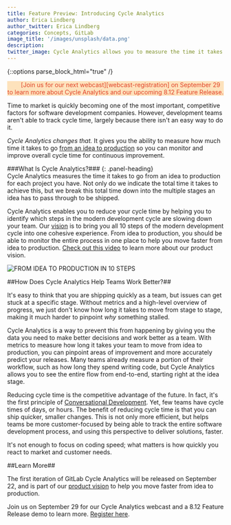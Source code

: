 ```yaml
---
title: Feature Preview: Introducing Cycle Analytics
author: Erica Lindberg
author_twitter: Erica Lindberg
categories: Concepts, GitLab 
image_title: '/images/unsplash/data.png'
description:
twitter_image: Cycle Analytics allows you to measure the time it takes you to move from idea to production.
---
```


{::options parse_block_html="true" /}

<p  class="alert alert-orange" style="background-color: rgba(252,163,38,.3);
    border-color: rgba(252,163,38,.3); color: rgb(226,67,41) !important; text-align: center;"> &nbsp;&nbsp;
    <i class="fa fa-gitlab" style="color:rgb(107,79,187); font-size:.85em" aria-hidden="true"></i>
    &nbsp;&nbsp;
    [Join us for our next webcast][webcast-registration] on September 29 to learn more about Cycle Analytics
    and our upcoming 8.12 Feature Release.
</p>

Time to market is quickly becoming one of the most important, competitive factors 
for software development companies. However, development teams 
aren't able to track cycle time, largely because there isn't an easy way to do it. 

*Cycle Analytics changes that.* It gives you the ability to measure how much time 
it takes to go [from an idea to production][idea-production] so you can monitor and improve overall cycle time for continuous improvement. 

<div class="panel panel-info">
###What Is Cycle Analytics?###
{: .panel-heading}
<div class="panel-body">
Cycle Analytics measures the time it takes to go from an idea to production for each project you have. 
Not only do we indicate the total time it takes to achieve this, but we break this total time down 
into the multiple stages an idea has to pass through to be shipped. 
</div>
</div>

Cycle Analytics enables you to reduce your cycle time by helping you to identify which steps
in the modern development cycle are slowing down your team. Our [vision][vision] is to bring you all 10 steps of the modern development cycle into one cohesive experience. 
From idea to production, you should be able to monitor the entire process in one place to help you move faster from idea to production. 
[Check out this video][demo] to learn more about our product vision.

![FROM IDEA TO PRODUCTION IN 10 STEPS](/images/blogimages/idea-to-production-10-steps.png)

##How Does Cycle Analytics Help Teams Work Better?##

It's easy to think that you are shipping quickly as a team, but issues can get stuck 
at a specific stage. Without metrics and a high-level 
overview of progress, we just don't know how long it takes to move from stage to stage, making it much harder 
to pinpoint *why* something stalled. 

Cycle Analytics is a way to prevent this from happening by giving you the data you 
need to make better decisions and work better as a team. With metrics to measure 
how long it takes your team to move from idea to production, you can pinpoint areas 
of improvement and more accurately predict your releases. Many teams already measure
a portion of their workflow, such as how long they spend writing code, but Cycle Analytics
allows you to see the entire flow from end-to-end, starting right at the idea stage. 

Reducing cycle time is the competitive advantage of the future. In fact, it's the 
first principle of [Conversational Development][convdev]. Yet, few teams have cycle times of days, or hours. The benefit of reducing cycle time is that you can ship quicker, smaller changes. 
This is not only more efficient, but helps teams be more customer-focused by being able to track the entire
software development process, and using this perspective to deliver solutions, faster.

It's not enough to focus on coding speed; what matters is how quickly you 
react to market and customer needs.

##Learn More##

The first iteration of GitLab Cycle Analytics will be 
released on September 22, and is part of our [product vision][vision] to help you 
move faster from idea to production. 

Join us on September 29 for our Cycle Analytics webcast and a 8.12 Feature Release demo to learn more. [Register here][webcast-registration].


<!-- identifiers -->
[convdev]: https://about.gitlab.com/2016/09/14/gitlab-live-event-recap/#convdev
[demo]: https://www.youtube.com/watch?v=ZRcWCWatdas
[idea-production]: https://about.gitlab.com/2016/08/05/continuous-integration-delivery-and-deployment-with-gitlab/#from-idea-to-production-with-gitlab
[webcast-registration]: https://Page.gitlab.com/20160922_CycleAnalyticsWebcast.html
[master-plan-recap-post]: https://about.gitlab.com/2016/09/14/gitlab-live-event-recap/
[tech-beacon]: http://techbeacon.com/doing-continuous-delivery-focus-first-reducing-release-cycle-times
[vision]: https://about.gitlab.com/direction/#scope

<!-- cover image: https://unsplash.com/photos/t5BvA-Q_m_Y -->